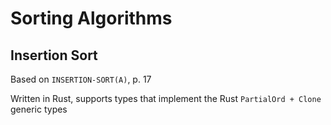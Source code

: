 # Sorting Algorithms

## Insertion Sort

Based on `INSERTION-SORT(A)`, p. 17

Written in Rust, supports types that implement the Rust `PartialOrd + Clone` generic types
